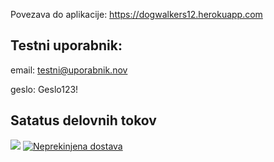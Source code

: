 Povezava do aplikacije: https://dogwalkers12.herokuapp.com

## Testni uporabnik:

email: testni@uporabnik.nov

geslo: Geslo123!

## Satatus delovnih tokov

![](https://github.com/tpo-2020-2021/LP234-12/workflows/Neprekinjena%20integracija/badge.svg)
[![Neprekinjena dostava](https://github.com/tpo-2020-2021/LP234-12/actions/workflows/CD.yml/badge.svg?branch=production)](https://github.com/tpo-2020-2021/LP234-12/actions/workflows/CD.yml)
